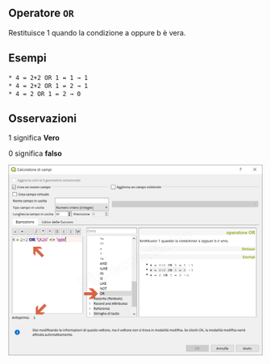## Operatore `OR`

Restituisce 1 quando la condizione a oppure b è vera.

## Esempi
```
* 4 = 2+2 OR 1 = 1 → 1
* 4 = 2+2 OR 1 = 2 → 1
* 4 = 2 OR 1 = 2 → 0
```

## Osservazioni

1 significa **Vero**

0 significa **falso**

![](/img/operatori/OR1.png)